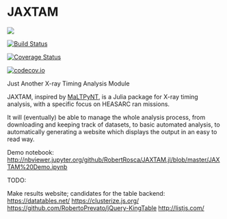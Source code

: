 # JAXTAM

[![](https://img.shields.io/badge/docs-latest-blue.svg)](https://RobertRosca.github.io/JAXTAM.jl/latest)

[![Build Status](https://travis-ci.org/RobertRosca/JAXTAM.jl.svg?branch=master)](https://travis-ci.org/RobertRosca/JAXTAM.jl)

[![Coverage Status](https://coveralls.io/repos/RobertRosca/JAXTAM.jl/badge.svg?branch=master&service=github)](https://coveralls.io/github/RobertRosca/JAXTAM.jl?branch=master)

[![codecov.io](http://codecov.io/github/RobertRosca/JAXTAM.jl/coverage.svg?branch=master)](http://codecov.io/github/RobertRosca/JAXTAM.jl?branch=master)

Just Another X-ray Timing Analysis Module

JAXTAM, inspired by [MaLTPyNT](https://maltpynt.readthedocs.io/en/latest/), is a Julia package for X-ray timing analysis, with a specific focus on HEASARC ran missions.

It will (eventually) be able to manage the whole analysis process, from downloading and keeping track of datasets, to basic automated analysis, to automatically generating a website which displays the output in an easy to read way.

Demo notebook: http://nbviewer.jupyter.org/github/RobertRosca/JAXTAM.jl/blob/master/JAXTAM%20Demo.ipynb

TODO:

Make results website; candidates for the table backend: https://datatables.net/ https://clusterize.js.org/ https://github.com/RobertoPrevato/jQuery-KingTable http://listjs.com/

